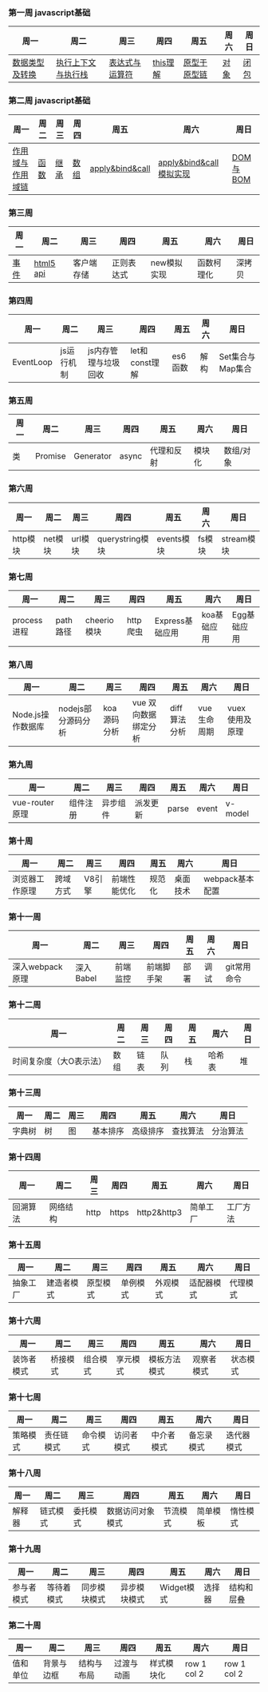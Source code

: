 
### 第一周 javascript基础

| 周一           | 周二       | 周三           | 周四     | 周五 | 周六 | 周日 |
| -------------- | ---------- | -------------- | -------- | ---- | ---- | ---- |
| [数据类型及转换](https://github.com/cs-learning-record/javascript-series/blob/master/javascript/%E6%95%B0%E6%8D%AE%E7%B1%BB%E5%9E%8B%E4%B8%8E%E8%BD%AC%E6%8D%A2.md) | [执行上下文与执行栈](https://github.com/cs-learning-record/javascript-series/blob/master/javascript/%E6%89%A7%E8%A1%8C%E4%B8%8A%E4%B8%8B%E6%96%87.md) | [表达式与运算符](https://github.com/cs-learning-record/javascript-series/blob/master/javascript/%E8%A1%A8%E8%BE%BE%E5%BC%8F%E4%B8%8E%E8%BF%90%E7%AE%97%E7%AC%A6.md) | [this理解](https://github.com/cs-learning-record/javascript-series/blob/master/javascript/this%E7%90%86%E8%A7%A3.md) | [原型于原型链](https://github.com/cs-learning-record/javascript-series/blob/master/javascript/%E5%8E%9F%E5%9E%8B%E4%B8%8E%E5%8E%9F%E5%9E%8B%E9%93%BE.md) | [对象](https://github.com/cs-learning-record/javascript-series/blob/master/javascript/%E5%AF%B9%E8%B1%A1.md) |[闭包](https://github.com/cs-learning-record/javascript-series/blob/master/javascript/%E9%97%AD%E5%8C%85.md) |

### 第二周 javascript基础

| 周一         | 周二       | 周三 | 周四       | 周五     | 周六 | 周日 |
| ------------ | ---------- | ---- | ---------- | -------- | ---- | ---- |
| [作用域与作用域链](https://github.com/cs-learning-record/javascript-series/blob/master/javascript/%E4%BD%9C%E7%94%A8%E5%9F%9F%E4%B8%8E%E4%BD%9C%E7%94%A8%E5%9F%9F%E9%93%BE.md) | [函数](https://github.com/cs-learning-record/javascript-series/blob/master/javascript/%E5%87%BD%E6%95%B0.md) | [继承](https://github.com/cs-learning-record/javascript-series/blob/master/javascript/%E7%BB%A7%E6%89%BF.md) | [数组](https://github.com/cs-learning-record/javascript-series/blob/master/javascript/%E6%95%B0%E7%BB%84.md) | [apply&bind&call](https://github.com/cs-learning-record/javascript-series/blob/master/javascript/apply%26bind%26call.md) | [apply&bind&call模拟实现](https://github.com/cs-learning-record/javascript-series/blob/master/javascript/apply%26bind%26call%E6%A8%A1%E6%8B%9F%E5%AE%9E%E7%8E%B0.md)  |  [DOM与BOM](https://github.com/cs-learning-record/javascript-series/blob/master/javascript/DOM%E4%B8%8EBOM.md) |

### 第三周 

| 周一 | 周二      | 周三       | 周四           | 周五               | 周六    | 周日 |
| ---- | --------- | ---------- | -------------- | ------------------ | ------- | ---- |
| [事件](https://github.com/cs-learning-record/javascript-series/blob/master/javascript/%E4%BA%8B%E4%BB%B6.md) | [html5 api](https://github.com/cs-learning-record/javascript-series/blob/master/javascript/html5api.md) | 客户端存储 | 正则表达式|new模拟实现|函数柯理化|深拷贝|

### 第四周

| 周一             | 周二           | 周三 | 周四              | 周五       | 周六   | 周日       |
| ---------------- | -------------- | ---- | ----------------- | ---------- | ------ | ---------- |
|EventLoop|js运行机制|js内存管理与垃圾回收|let和const理解 |  es6函数 | 解构 | Set集合与Map集合 |

### 第五周

| 周一             | 周二           | 周三 | 周四              |周五       | 周六   | 周日       |
| ---------------- | -------------- | ---- | ----------------- |---------- | ------ | ---------- |
|类   | Promise |Generator|async|代理和反射 | 模块化 | 数组/对象 | 迭代器 | 



### 第六周

| 周一     | 周二    | 周三    | 周四            | 周五       | 周六   | 周日       |
| -------- | ------- | ------- | --------------- | ---------- | ------ | ---------- |
| http模块 | net模块 | url模块 | querystring模块 | events模块 | fs模块 | stream模块 |

### 第七周

| 周一         | 周二      | 周三         | 周四      | 周五            | 周六        | 周日        |
| ------------ | --------- | ------------ | --------- | --------------- | ----------- | ----------- |
| process 进程 | path 路径 | cheerio 模块 | http 爬虫 | Express基础应用 | koa基础应用 | Egg基础应用 |


### 第八周

| 周一              | 周二               | 周三 | 周四                 | 周五         | 周六        | 周日            |
| ----------------- | ------------------ | ---- | -------------------- | ------------ | ----------- | --------------- |
| Node.js操作数据库 | nodejs部分源码分析 |  koa源码分析    | vue 双向数据绑定分析 | diff算法分析 | vue生命周期 | vuex 使用及原理 |


### 第九周

| 周一            | 周二     | 周三     | 周四     | 周五  | 周六  | 周日    |
| --------------- | -------- | -------- | -------- | ----- | ----- | ------- |
| vue-router 原理 | 组件注册 | 异步组件 | 派发更新 | parse | event | v-model |


### 第十周

| 周一           | 周二     | 周三   | 周四         | 周五   | 周六     | 周日            |
| -------------- | -------- | ------ | ------------ | ------ | -------- | --------------- |
| 浏览器工作原理 | 跨域方式 | V8引擎 | 前端性能优化 | 规范化 | 桌面技术 | webpack基本配置 |

### 第十一周

| 周一        | 周二      | 周三     | 周四       | 周五 | 周六 | 周日        |
| ----------- | --------- | -------- | ---------- | ---- | ---- | ----------- |
| 深入webpack原理 | 深入Babel | 前端监控 | 前端脚手架 | 部署 | 调试 | git常用命令 |


### 第十二周

| 周一                    | 周二 | 周三 | 周四 | 周五 | 周六   | 周日 |
| ----------------------- | ---- | ---- | ---- | ---- | ------ | ---- |
| 时间复杂度（大O表示法） | 数组 | 链表 | 队列 | 栈   | 哈希表 | 堆   |


### 第十三周

| 周一   | 周二 | 周三 | 周四     | 周五     | 周六     | 周日     |
| ------ | ---- | ---- | -------- | -------- | -------- | -------- |
| 字典树 | 树   | 图   | 基本排序 | 高级排序 | 查找算法 | 分治算法 |

### 第十四周

| 周一     | 周二     | 周三 | 周四  | 周五        | 周六     | 周日     |
| -------- | -------- | ---- | ----- | ----------- | -------- | -------- |
| 回溯算法 | 网络结构 | http | https | http2&http3 | 简单工厂 | 工厂方法 |

### 第十五周

| 周一     | 周二       | 周三     | 周四     | 周五     | 周六       | 周日     |
| -------- | ---------- | -------- | -------- | -------- | ---------- | -------- |
| 抽象工厂 | 建造者模式 | 原型模式 | 单例模式 | 外观模式 | 适配器模式 | 代理模式 |

### 第十六周

| 周一       | 周二     | 周三     | 周四     | 周五         | 周六       | 周日     |
| ---------- | -------- | -------- | -------- | ------------ | ---------- | -------- |
| 装饰者模式 | 桥接模式 | 组合模式 | 享元模式 | 模板方法模式 | 观察者模式 | 状态模式 |

### 第十七周

| 周一     | 周二       | 周三     | 周四       | 周五       | 周六       | 周日       |
| -------- | ---------- | -------- | ---------- | ---------- | ---------- | ---------- |
| 策略模式 | 责任链模式 | 命令模式 | 访问者模式 | 中介者模式 | 备忘录模式 | 迭代器模式 |

### 第十八周

| 周一   | 周二     | 周三     | 周四             | 周五     | 周六     | 周日     |
| ------ | -------- | -------- | ---------------- | -------- | -------- | -------- |
| 解释器 | 链式模式 | 委托模式 | 数据访问对象模式 | 节流模式 | 简单模板 | 惰性模式 |

### 第十九周

| 周一       | 周二       | 周三         | 周四         | 周五       | 周六   | 周日       |
| ---------- | ---------- | ------------ | ------------ | ---------- | ------ | ---------- |
| 参与者模式 | 等待着模式 | 同步模块模式 | 异步模块模式 | Widget模式 | 选择器 | 结构和层叠 |

### 第二十周

| 周一     | 周二       | 周三       | 周四       | 周五       | 周六        | 周日        |
| -------- | ---------- | ---------- | ---------- | ---------- | ----------- | ----------- |
| 值和单位 | 背景与边框 | 结构与布局 | 过渡与动画 | 样式模块化 | row 1 col 2 | row 1 col 2 |
